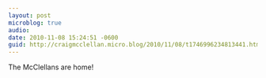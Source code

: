 ```yaml
---
layout: post
microblog: true
audio: 
date: 2010-11-08 15:24:51 -0600
guid: http://craigmcclellan.micro.blog/2010/11/08/t1746996234813441.html
---
```

The McClellans are home!
